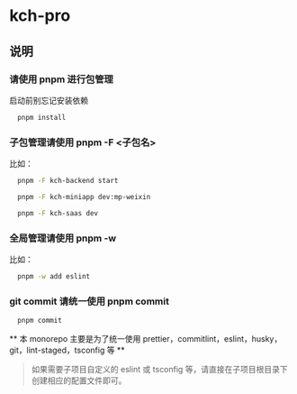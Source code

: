 # kch-pro

## 说明

### 请使用 pnpm 进行包管理

启动前别忘记安装依赖

```bash
  pnpm install
```

### 子包管理请使用 pnpm -F <子包名>

比如：

```bash
  pnpm -F kch-backend start
```

```bash
  pnpm -F kch-miniapp dev:mp-weixin
```

```bash
  pnpm -F kch-saas dev
```

### 全局管理请使用 pnpm -w

比如：

```bash
  pnpm -w add eslint
```

### git commit 请统一使用 pnpm commit

```bash
  pnpm commit
```

**
本 monorepo 主要是为了统一使用 prettier，commitlint，eslint，husky，git，lint-staged，tsconfig 等
**

> 如果需要子项目自定义的 eslint 或 tsconfig 等，请直接在子项目根目录下创建相应的配置文件即可。
